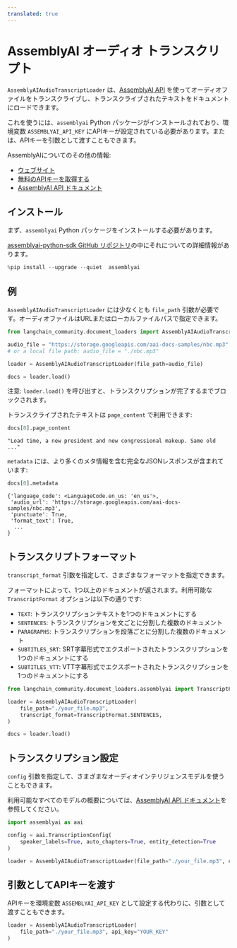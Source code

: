 ```yaml
---
translated: true
---
```


# AssemblyAI オーディオ トランスクリプト

`AssemblyAIAudioTranscriptLoader` は、[AssemblyAI API](https://www.assemblyai.com) を使ってオーディオファイルをトランスクライブし、トランスクライブされたテキストをドキュメントにロードできます。

これを使うには、`assemblyai` Python パッケージがインストールされており、環境変数 `ASSEMBLYAI_API_KEY` にAPIキーが設定されている必要があります。または、APIキーを引数として渡すこともできます。

AssemblyAIについてのその他の情報:

- [ウェブサイト](https://www.assemblyai.com/)
- [無料のAPIキーを取得する](https://www.assemblyai.com/dashboard/signup)
- [AssemblyAI API ドキュメント](https://www.assemblyai.com/docs)

## インストール

まず、`assemblyai` Python パッケージをインストールする必要があります。

[assemblyai-python-sdk GitHub リポジトリ](https://github.com/AssemblyAI/assemblyai-python-sdk)の中にそれについての詳細情報があります。

```python
%pip install --upgrade --quiet  assemblyai
```

## 例

`AssemblyAIAudioTranscriptLoader` には少なくとも `file_path` 引数が必要です。オーディオファイルはURLまたはローカルファイルパスで指定できます。

```python
from langchain_community.document_loaders import AssemblyAIAudioTranscriptLoader

audio_file = "https://storage.googleapis.com/aai-docs-samples/nbc.mp3"
# or a local file path: audio_file = "./nbc.mp3"

loader = AssemblyAIAudioTranscriptLoader(file_path=audio_file)

docs = loader.load()
```

注意: `loader.load()` を呼び出すと、トランスクリプションが完了するまでブロックされます。

トランスクライブされたテキストは `page_content` で利用できます:

```python
docs[0].page_content
```

```output
"Load time, a new president and new congressional makeup. Same old ..."
```

`metadata` には、より多くのメタ情報を含む完全なJSONレスポンスが含まれています:

```python
docs[0].metadata
```

```output
{'language_code': <LanguageCode.en_us: 'en_us'>,
 'audio_url': 'https://storage.googleapis.com/aai-docs-samples/nbc.mp3',
 'punctuate': True,
 'format_text': True,
  ...
}
```

## トランスクリプトフォーマット

`transcript_format` 引数を指定して、さまざまなフォーマットを指定できます。

フォーマットによって、1つ以上のドキュメントが返されます。利用可能な `TranscriptFormat` オプションは以下の通りです:

- `TEXT`: トランスクリプションテキストを1つのドキュメントにする
- `SENTENCES`: トランスクリプションを文ごとに分割した複数のドキュメント
- `PARAGRAPHS`: トランスクリプションを段落ごとに分割した複数のドキュメント
- `SUBTITLES_SRT`: SRT字幕形式でエクスポートされたトランスクリプションを1つのドキュメントにする
- `SUBTITLES_VTT`: VTT字幕形式でエクスポートされたトランスクリプションを1つのドキュメントにする

```python
from langchain_community.document_loaders.assemblyai import TranscriptFormat

loader = AssemblyAIAudioTranscriptLoader(
    file_path="./your_file.mp3",
    transcript_format=TranscriptFormat.SENTENCES,
)

docs = loader.load()
```

## トランスクリプション設定

`config` 引数を指定して、さまざまなオーディオインテリジェンスモデルを使うこともできます。

利用可能なすべてのモデルの概要については、[AssemblyAI API ドキュメント](https://www.assemblyai.com/docs)を参照してください。

```python
import assemblyai as aai

config = aai.TranscriptionConfig(
    speaker_labels=True, auto_chapters=True, entity_detection=True
)

loader = AssemblyAIAudioTranscriptLoader(file_path="./your_file.mp3", config=config)
```

## 引数としてAPIキーを渡す

APIキーを環境変数 `ASSEMBLYAI_API_KEY` として設定する代わりに、引数として渡すこともできます。

```python
loader = AssemblyAIAudioTranscriptLoader(
    file_path="./your_file.mp3", api_key="YOUR_KEY"
)
```
